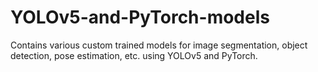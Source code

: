 # YOLOv5-and-PyTorch-models
Contains various custom trained models for image segmentation, object detection, pose estimation, etc. using YOLOv5 and PyTorch.
